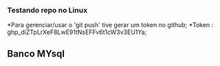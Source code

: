 ### Testando repo no Linux

   *Para gerenciar/usar o 'git push' tive gerar um token no github;
   *Token : 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;



## Banco MYsql 
